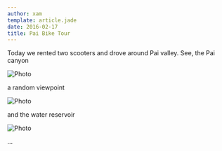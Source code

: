 ```yaml
---
author: xam
template: article.jade
date: 2016-02-17
title: Pai Bike Tour
---
```


Today we rented two scooters and drove around Pai valley. See, the Pai canyon

![Photo](https://dl.dropboxusercontent.com/u/53826890/IMAG0851-1280x227.jpg)

a random viewpoint

![Photo](https://dl.dropboxusercontent.com/u/53826890/IMAG0858-1024x575.jpg)

and the water reservoir

![Photo](https://dl.dropboxusercontent.com/u/53826890/IMAG0867-1024x575.jpg)

...